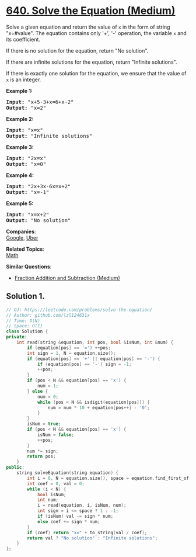 # [640. Solve the Equation (Medium)](https://leetcode.com/problems/solve-the-equation/)

<p>
Solve a given equation and return the value of <code>x</code> in the form of string "x=#value". The equation contains only '+', '-' operation, the variable <code>x</code> and its coefficient.
</p>

<p>
If there is no solution for the equation, return "No solution".
</p>
<p>
If there are infinite solutions for the equation, return "Infinite solutions".
</p>
<p>
If there is exactly one solution for the equation, we ensure that the value of <code>x</code> is an integer.
</p>

<p><b>Example 1:</b><br>
</p><pre><b>Input:</b> "x+5-3+x=6+x-2"
<b>Output:</b> "x=2"
</pre>
<p></p>

<p><b>Example 2:</b><br>
</p><pre><b>Input:</b> "x=x"
<b>Output:</b> "Infinite solutions"
</pre>
<p></p>

<p><b>Example 3:</b><br>
</p><pre><b>Input:</b> "2x=x"
<b>Output:</b> "x=0"
</pre>
<p></p>

<p><b>Example 4:</b><br>
</p><pre><b>Input:</b> "2x+3x-6x=x+2"
<b>Output:</b> "x=-1"
</pre>
<p></p>

<p><b>Example 5:</b><br>
</p><pre><b>Input:</b> "x=x+2"
<b>Output:</b> "No solution"
</pre>
<p></p>

**Companies**:  
[Google](https://leetcode.com/company/google), [Uber](https://leetcode.com/company/uber)

**Related Topics**:  
[Math](https://leetcode.com/tag/math/)

**Similar Questions**:
* [Fraction Addition and Subtraction (Medium)](https://leetcode.com/problems/fraction-addition-and-subtraction/)

## Solution 1.

```cpp
// OJ: https://leetcode.com/problems/solve-the-equation/
// Author: github.com/lzl124631x
// Time: O(N)
// Space: O(1)
class Solution {
private:
    int read(string &equation, int pos, bool &isNum, int &num) {
        if (equation[pos] == '=') ++pos;
        int sign = 1, N = equation.size();
        if (equation[pos] == '+' || equation[pos] == '-') {
            if (equation[pos] == '-') sign = -1;
            ++pos;
        }
        if (pos < N && equation[pos] == 'x') {
            num = 1;
        } else {
            num = 0;
            while (pos < N && isdigit(equation[pos])) {
                num = num * 10 + equation[pos++] - '0';
            }
        }
        isNum = true;
        if (pos < N && equation[pos] == 'x') {
            isNum = false;
            ++pos;
        }
        num *= sign;
        return pos;
    }
public:
    string solveEquation(string equation) {
        int i = 0, N = equation.size(), space = equation.find_first_of("=");
        int coef = 0, val = 0;
        while (i < N) {
            bool isNum;
            int num;
            i = read(equation, i, isNum, num);
            int sign = i <= space ? 1 : -1;
            if (isNum) val -= sign * num;
            else coef += sign * num;
        }
        if (coef) return "x=" + to_string(val / coef);
        return val ? "No solution" : "Infinite solutions";
    }
};
```